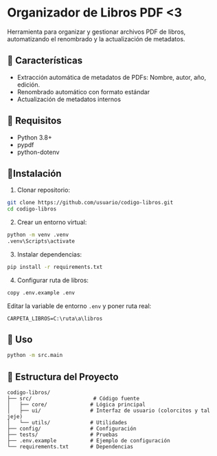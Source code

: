#  Organizador de Libros PDF <3

Herramienta para organizar y gestionar archivos PDF de libros, automatizando el renombrado y la actualización de metadatos.

## 🩷 Características

- Extracción automática de metadatos de PDFs: Nombre, autor, año, edición.
- Renombrado automático con formato estándar
- Actualización de metadatos internos

## 🩷 Requisitos

- Python 3.8+
- pypdf
- python-dotenv

## 🩷Instalación

1. Clonar repositorio:
```bash
git clone https://github.com/usuario/codigo-libros.git
cd codigo-libros
```

2. Crear un entorno virtual:
```bash
python -m venv .venv
.venv\Scripts\activate
```

3. Instalar dependencias:
```bash
pip install -r requirements.txt
```

4. Configurar ruta de libros:
```bash
copy .env.example .env
```
Editar la variable de entorno `.env` y poner ruta real:
```
CARPETA_LIBROS=C:\ruta\a\libros
```

## 🩷 Uso

```bash
python -m src.main
```

## 📁 Estructura del Proyecto

```
codigo-libros/
├── src/                    # Código fuente
│   ├── core/              # Lógica principal
│   ├── ui/                # Interfaz de usuario (colorcitos y tal jeje)
│   └── utils/             # Utilidades
├── config/                # Configuración
├── tests/                 # Pruebas
├── .env.example           # Ejemplo de configuración
└── requirements.txt       # Dependencias
```

